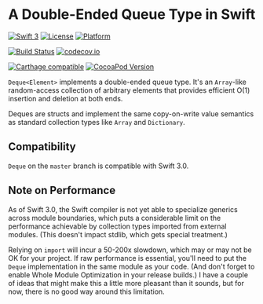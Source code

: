 # A Double-Ended Queue Type in Swift

[![Swift 3](https://img.shields.io/badge/Swift-3-blue.svg)](https://swift.org) 
[![License](https://img.shields.io/badge/licence-MIT-blue.svg)](https://github.com/lorentey/BTree/blob/master/LICENSE.md)
[![Platform](https://img.shields.io/badge/platforms-OS_X%20∙%20iOS%20∙%20watchOS%20∙%20tvOS-blue.svg)](https://developer.apple.com/platforms/)

[![Build Status](https://travis-ci.org/lorentey/Deque.svg?branch=master)](https://travis-ci.org/lorentey/Deque)
[![codecov.io](https://codecov.io/github/lorentey/Deque/coverage.svg?branch=master)](https://codecov.io/github/lorentey/Deque?branch=master)

[![Carthage compatible](https://img.shields.io/badge/Carthage-compatible-4BC51D.svg)](https://github.com/Carthage/Carthage)
[![CocoaPod Version](https://img.shields.io/cocoapods/v/Deque.svg)](http://cocoapods.org/pods/Deque)


`Deque<Element>` implements a double-ended queue type.
It's an `Array`-like random-access collection of arbitrary elements that provides efficient O(1) insertion and deletion at both ends.

Deques are structs and implement the same copy-on-write value semantics as standard collection types like 
`Array` and `Dictionary`.

## Compatibility

`Deque` on the `master` branch is compatible with Swift 3.0.

## Note on Performance

As of Swift 3.0, the Swift compiler is not yet able to specialize generics across module boundaries, which puts a 
considerable limit on the performance achievable by collection types imported from external modules. 
(This doesn't impact stdlib, which gets special treatment.)

Relying on `import` will incur a 50-200x slowdown, which may or may not be OK for your project. 
If raw performance is essential, you'll need to put the `Deque` implementation in the same module as your code.
(And don't forget to enable Whole Module Optimization in your release builds.)
I have a couple of ideas that might make this a little more pleasant than it sounds, but for now, there is no
good way around this limitation.
